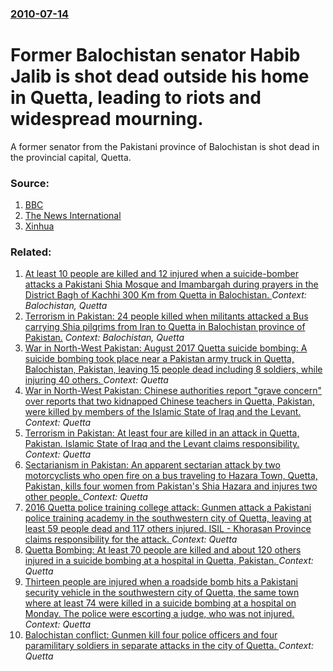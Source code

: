 ### [2010-07-14](/news/2010/07/14/index.md)

# Former Balochistan senator Habib Jalib is shot dead outside his home in Quetta, leading to riots and widespread mourning. 

A former senator from the Pakistani province of Balochistan is shot dead in the provincial capital, Quetta.


### Source:

1. [BBC](http://www.bbc.co.uk/news/10630993)
2. [The News International](http://thenews.jang.com.pk/top_story_detail.asp?Id=30050)
3. [Xinhua](http://news.xinhuanet.com/english2010/world/2010-07/15/c_111954632.htm)

### Related:

1. [At least 10 people are killed and 12 injured when a suicide-bomber attacks a Pakistani Shia Mosque and Imambargah during prayers in the District Bagh of Kachhi 300 Km from Quetta in Balochistan. ](/news/2015/10/22/at-least-10-people-are-killed-and-12-injured-when-a-suicide-bomber-attacks-a-pakistani-shia-mosque-and-imambargah-during-prayers-in-the-dist.md) _Context: Balochistan, Quetta_
2. [Terrorism in Pakistan: 24 people killed when militants attacked a Bus carrying Shia pilgrims from Iran to Quetta in Balochistan province of Pakistan.](/news/2014/06/8/terrorism-in-pakistan-24-people-killed-when-militants-attacked-a-bus-carrying-shia-pilgrims-from-iran-to-quetta-in-balochistan-province-of.md) _Context: Balochistan, Quetta_
3. [War in North-West Pakistan: August 2017 Quetta suicide bombing: A suicide bombing took place near a Pakistan army truck in Quetta, Balochistan, Pakistan, leaving 15 people dead including 8 soldiers, while injuring 40 others. ](/news/2017/08/12/war-in-north-west-pakistan-august-2017-quetta-suicide-bombing-a-suicide-bombing-took-place-near-a-pakistan-army-truck-in-quetta-balochist.md) _Context: Quetta_
4. [War in North-West Pakistan: Chinese authorities report "grave concern" over reports that two kidnapped Chinese teachers in Quetta, Pakistan, were killed by members of the Islamic State of Iraq and the Levant. ](/news/2017/06/9/war-in-north-west-pakistan-chinese-authorities-report-grave-concern-over-reports-that-two-kidnapped-chinese-teachers-in-quetta-pakistan.md) _Context: Quetta_
5. [ Terrorism in Pakistan: At least four are killed in an attack in Quetta, Pakistan. Islamic State of Iraq and the Levant claims responsibility. ](/news/2016/11/19/terrorism-in-pakistan-at-least-four-are-killed-in-an-attack-in-quetta-pakistan-islamic-state-of-iraq-and-the-levant-claims-responsibilit.md) _Context: Quetta_
6. [Sectarianism in Pakistan: An apparent sectarian attack by two motorcyclists who open fire on a bus traveling to Hazara Town, Quetta, Pakistan, kills four women from Pakistan's Shia Hazara and injures two other people. ](/news/2016/10/4/sectarianism-in-pakistan-an-apparent-sectarian-attack-by-two-motorcyclists-who-open-fire-on-a-bus-traveling-to-hazara-town-quetta-pakista.md) _Context: Quetta_
7. [2016 Quetta police training college attack: Gunmen attack a Pakistani police training academy in the southwestern city of Quetta, leaving at least 59 people dead and 117 others injured. ISIL - Khorasan Province claims responsibility for the attack. ](/news/2016/10/25/2016-quetta-police-training-college-attack-gunmen-attack-a-pakistani-police-training-academy-in-the-southwestern-city-of-quetta-leaving-at.md) _Context: Quetta_
8. [Quetta Bombing: At least 70 people are killed and about 120 others injured in a suicide bombing at a hospital in Quetta, Pakistan. ](/news/2016/08/8/quetta-bombing-at-least-70-people-are-killed-and-about-120-others-injured-in-a-suicide-bombing-at-a-hospital-in-quetta-pakistan.md) _Context: Quetta_
9. [Thirteen people are injured when a roadside bomb hits a Pakistani security vehicle in the southwestern city of Quetta, the same town where at least 74 were killed in a suicide bombing at a hospital on Monday. The police were escorting a judge, who was not injured. ](/news/2016/08/11/thirteen-people-are-injured-when-a-roadside-bomb-hits-a-pakistani-security-vehicle-in-the-southwestern-city-of-quetta-the-same-town-where-a.md) _Context: Quetta_
10. [Balochistan conflict: Gunmen kill four police officers and four paramilitary soldiers in separate attacks in the city of Quetta. ](/news/2016/06/28/balochistan-conflict-gunmen-kill-four-police-officers-and-four-paramilitary-soldiers-in-separate-attacks-in-the-city-of-quetta.md) _Context: Quetta_
